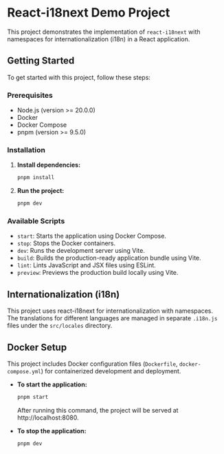 # React-i18next Demo Project

This project demonstrates the implementation of `react-i18next` with namespaces for internationalization (i18n) in a React application.

## Getting Started

To get started with this project, follow these steps:

### Prerequisites

- Node.js (version >= 20.0.0)
- Docker
- Docker Compose
- pnpm (version >= 9.5.0)

### Installation

1. **Install dependencies:**

   ```bash
   pnpm install
   ```

2. **Run the project:**

   ```bash
   pnpm dev
   ```

### Available Scripts

- `start`: Starts the application using Docker Compose.
- `stop`: Stops the Docker containers.
- `dev`: Runs the development server using Vite.
- `build`: Builds the production-ready application bundle using Vite.
- `lint`: Lints JavaScript and JSX files using ESLint.
- `preview`: Previews the production build locally using Vite.

## Internationalization (i18n)

This project uses react-i18next for internationalization with namespaces. The translations for different languages are managed in separate `.i18n.js` files under the `src/locales` directory.

## Docker Setup

This project includes Docker configuration files (`Dockerfile`, `docker-compose.yml`) for containerized development and deployment.

- **To start the application:**

  ```bash
  pnpm start
  ```

  After running this command, the project will be served at http://localhost:8080.

- **To stop the application:**

  ```bash
  pnpm dev
  ```
